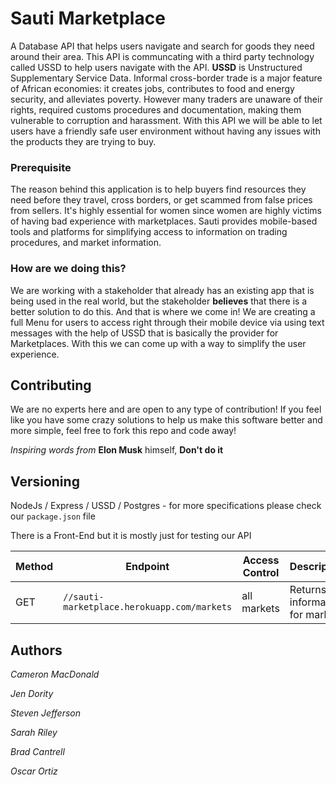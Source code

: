 # Sauti Marketplace

A Database API that helps users navigate and search for goods they need around their area. This API is communcating with
a third party technology called USSD to help users navigate with the API. **USSD** is Unstructured Supplementary Service Data. 
Informal cross-border trade is a major feature of African economies: it creates jobs, contributes to food and energy security, and alleviates poverty. However many traders are unaware of their rights, required customs procedures and documentation, making them vulnerable to corruption and harassment.
With this API we will be able to let users have a friendly safe user environment without having any issues with the products
they are trying to buy. 

### Prerequisite 

The reason behind this application is to help buyers find resources they need before they travel, cross borders, or 
get scammed from false prices from sellers. It's highly essential for women since women are highly victims of having bad 
experience with marketplaces. Sauti provides mobile-based tools and platforms for simplifying access to information on trading procedures, and market information.

### How are we doing this? 

We are working with a stakeholder that already has an existing app that is being used in the real world, but the stakeholder 
**believes** that there is a better solution to do this. And that is where we come in! We are creating a full Menu for users 
to access right through their mobile device via using text messages with the help of USSD that is basically the provider 
for Marketplaces. With this we can come up with a way to simplify the user experience.

## Contributing

We are no experts here and are open to any type of contribution! If you feel like you have some crazy solutions to help us
make this software better and more simple, feel free to fork this repo and code away! 

*Inspiring words from* **Elon Musk** himself, **Don't do it** 

## Versioning 

NodeJs / Express / USSD / Postgres - for more specifications please check our `package.json` file 

There is a Front-End but it is mostly just for testing our API 




| Method | Endpoint                                    | Access Control | Description                                  |
| ------ | --------------------------------------------| -------------- | -------------------------------------------- |
| GET    | `//sauti-marketplace.herokuapp.com/markets` | all markets      | Returns the information for markets. |


## Authors 

*Cameron MacDonald* 

*Jen Dority* 

*Steven Jefferson* 

*Sarah Riley* 

*Brad Cantrell* 

*Oscar Ortiz* 



